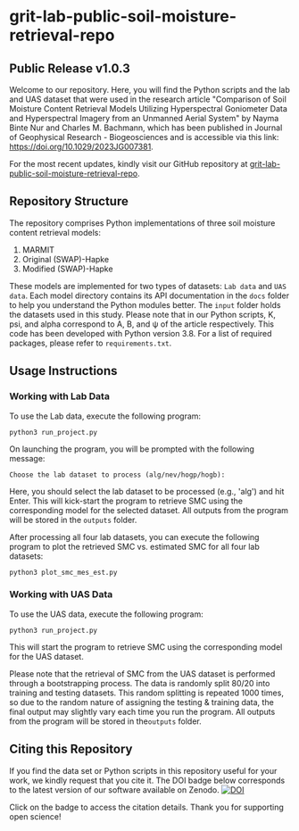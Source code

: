 # grit-lab-public-soil-moisture-retrieval-repo
## Public Release v1.0.3

Welcome to our repository. Here, you will find the Python scripts and the lab and UAS dataset that were used in the research article "Comparison of Soil Moisture Content Retrieval Models Utilizing Hyperspectral Goniometer Data and Hyperspectral Imagery from an Unmanned Aerial System" by Nayma Binte Nur and Charles M. Bachmann, which has been published in Journal of Geophysical Research - Biogeosciences and is accessible via this link: https://doi.org/10.1029/2023JG007381. 

For the most recent updates, kindly visit our GitHub repository at [grit-lab-public-soil-moisture-retrieval-repo](https://github.com/grit-lab/grit-lab-public-soil-moisture-retrieval-repo).

## Repository Structure

The repository comprises Python implementations of three soil moisture content retrieval models:

1. MARMIT
2. Original (SWAP)-Hapke
3. Modified (SWAP)-Hapke

These models are implemented for two types of datasets: ``Lab data`` and ``UAS data``. Each model directory contains its API documentation in the ``docs`` folder to help you understand the Python modules better. The ``input`` folder holds the datasets used in this study. Please note that in our Python scripts, K, psi, and alpha correspond to A, B, and ψ of the article respectively.
This code has been developed with Python version 3.8. For a list of required packages, please refer to `requirements.txt`.

## Usage Instructions

### Working with Lab Data

To use the Lab data, execute the following program:

```
python3 run_project.py
```

On launching the program, you will be prompted with the following message:

```
Choose the lab dataset to process (alg/nev/hogp/hogb):
```

Here, you should select the lab dataset to be processed (e.g., 'alg') and hit Enter. This will kick-start the program to retrieve SMC using the corresponding model for the selected dataset. All outputs from the program will be stored in the ``outputs`` folder.

After processing all four lab datasets, you can execute the following program to plot the retrieved SMC vs. estimated SMC for all four lab datasets:

```
python3 plot_smc_mes_est.py
```

### Working with UAS Data

To use the UAS data, execute the following program:

```
python3 run_project.py
```

This will start the program to retrieve SMC using the corresponding model for the UAS dataset.

Please note that the retrieval of SMC from the UAS dataset is performed through a bootstrapping process. The data is randomly split 80/20 into training and testing datasets. This random splitting is repeated 1000 times, so due to the random nature of assigning the testing & training data, the final output may slightly vary each time you run the program. All outputs from the program will be stored in the``outputs`` folder.


## Citing this Repository

If you find the data set or Python scripts in this repository useful for your work, we kindly request that you cite it. The DOI badge below corresponds to the latest version of our software available on Zenodo. 
[![DOI](https://zenodo.org/badge/DOI/10.5281/zenodo.8021904.svg)](https://doi.org/10.5281/zenodo.8021904)

Click on the badge to access the citation details. Thank you for supporting open science!

